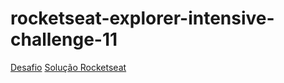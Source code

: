 # rocketseat-explorer-intensive-challenge-11

[Desafio](https://efficient-sloth-d85.notion.site/Desafio-Explore-sem-limites-f1b3f32a19994b03bf5df58710b6adf5)
[Solução Rocketseat](https://efficient-sloth-d85.notion.site/Resolu-o-Iniciando-com-JavaScript-4232edcc3a494a6db6d724838d70d05a)
